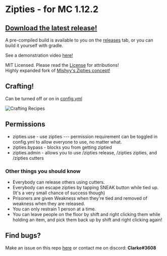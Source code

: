 # Zipties - for MC 1.12.2

## [Download the latest release!](https://github.com/celerry/Zipties/releases/latest)
A pre-compiled build is available to you on the [releases](https://github.com/celerry/Zipties/releases/latest) tab, or you can build it yourself with gradle.

See a demonstration video [here!](https://www.youtube.com/watch?v=Z53n6VGf5Ts)

MIT Licensed. Please read the [License](https://github.com/celerry/Zipties/blob/master/LICENSE) for attributions!\
Highly expanded fork of [Mishyy's Zipties concept!](https://github.com/Mishyy/Zipties)

## Crafting!
Can be turned off or on in [config.yml](https://github.com/celerry/Zipties/blob/master/src/main/resources/config.yml)

![Crafting Recipes](https://github.com/celerry/Zipties/blob/master/github/crafting.png?raw=true "Crafting recipes")
## Permissions
* zipties.use - use zipties --- permission requirement can be toggled in config.yml to allow everyone to use, no matter what.
* zipties.bypass - blocks you from getting ziptied
* zipties.admin - allows you to use /zipties release, /zipties zipties, and /zipties cutters

### Other things you should know
* Everybody can release others using cutters.
* Everybody can escape zipties by tapping SNEAK button while tied up. (It's a very small chance of success though)
* Prisoners are given Weakness when they're tied and removed of weakness when they are released.
* You can only restrain 1 person at a time.
* You can leave people on the floor by shift and right clicking them while holding an item, and pick them back up by shift and right clicking again!


## Find bugs?

Make an issue on this repo [here](https://github.com/celerry/Zipties/issues) or contact me on discord: **Clarke#3608**
